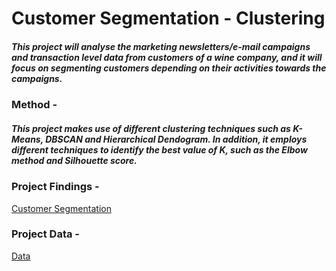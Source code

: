 # Customer Segmentation - Clustering

##### This project will analyse the marketing newsletters/e-mail campaigns and transaction level data from customers of a wine company, and it will focus on segmenting customers depending on their activities towards the campaigns.


### Method - 
##### This project makes use of different clustering techniques such as K-Means, DBSCAN and Hierarchical Dendogram. In addition, it employs different techniques to identify the best value of K, such as the Elbow method and Silhouette score.

### Project Findings -
[Customer Segmentation](https://github.com/joaobecker/clustering_customer_segmentation/blob/master/Mini_Project_Clustering.ipynb)

### Project Data - 
[Data](https://github.com/joaobecker/clustering_customer_segmentation/blob/master/WineKMC.xlsx)

